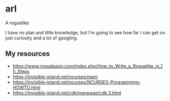 # arl
A roguelike

I have no plan and little knowledge, but I'm going to see how far I can get on just curiosity and a lot of googling.

## My resources

- https://www.roguebasin.com/index.php/How_to_Write_a_Roguelike_in_15_Steps
- https://invisible-island.net/ncurses/man/
- https://invisible-island.net/ncurses/NCURSES-Programming-HOWTO.html
- https://invisible-island.net/cdk/manpage/cdk.3.html
